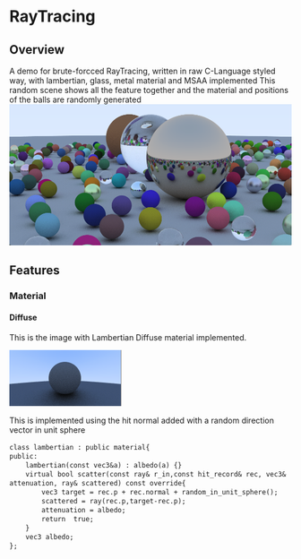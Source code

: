 # RayTracing
## Overview
A demo for brute-forcced RayTracing, written in raw C-Language styled way, with lambertian, glass, metal material and MSAA implemented 
This random scene shows all the feature together and the material and positions of the balls are randomly generated
![image](RayTracer/coverpage.png)

## Features
### Material
#### Diffuse
This is the image with Lambertian Diffuse material implemented. 

![image](RayTracer/LambertianDiffuse.png)

This is implemented using the hit normal added with a random direction vector in unit sphere
```
class lambertian : public material{
public:
    lambertian(const vec3&a) : albedo(a) {}
    virtual bool scatter(const ray& r_in,const hit_record& rec, vec3& attenuation, ray& scattered) const override{
        vec3 target = rec.p + rec.normal + random_in_unit_sphere();
        scattered = ray(rec.p,target-rec.p);
        attenuation = albedo;
        return  true;
    }
    vec3 albedo;
};

```
